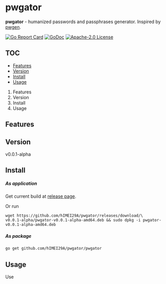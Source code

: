 # pwgator

**pwgator** - humanized passwords and passphrases generator. Inspired by [pwgen](https://github.com/tytso/pwgen).

[![Go Report Card](https://goreportcard.com/badge/github.com/hIMEI29A/pwgator)](https://goreportcard.com/report/github.com/hIMEI29A/pwgator) [![GoDoc](https://godoc.org/github.com/hIMEI29A/pwgator?status.svg)](http://godoc.org/github.com/hIMEI29A/pwgator) [![Apache-2.0 License](https://img.shields.io/badge/license-Apache--2.0-red.svg)](LICENSE)

## TOC
- [Features](#features)
- [Version](#version)
- [Install](#install)
- [Usage](#usage)

1. Features
2. Version
2. Install
3. Usage

## Features

## Version

v0.0.1-alpha

## Install

##### As application

Get current build at [release page](https://github.com/hIMEI29A/pwgator/releases).

Or run

	wget https://github.com/hIMEI29A/pwgator/releases/download/\
    v0.0.1-alpha/pwgator-v0.0.1-alpha-amd64.deb && sudo dpkg -i pwgator-v0.0.1-alpha-amd64.deb


##### As package

```sh
go get github.com/hIMEI29A/pwgator/pwgator
```

## Usage

Use